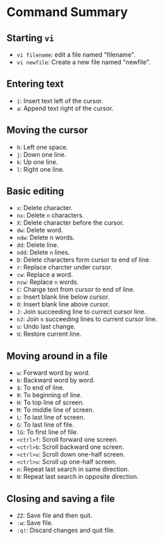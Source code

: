 # Command Summary

## Starting `vi`
* `vi filename`: edit a file named "filename".
* `vi newfile`: Create a new file named "newfile".

## Entering text
* `i`: Insert text left of the cursor.
* `a`: Append text right of the cursor.
 
## Moving the cursor
* `h`: Left one space.
* `j`: Down one line.
* `k`: Up one line.
* `l`: Right one line.

## Basic editing
* `x`: Delete character.
* `nx`: Delete `n` characters.
* `X`: Delete character before the cursor.
* `dw`: Delete word.
* `ndw`: Delete n words.
* `dd`: Delete line.
* `ndd`: Delete `n` lines.
* `D`: Delete characters form cursor to end of line.
* `r`: Replace charcter under cursor.
* `cw`: Replace a word.
* `ncw`: Replace `n` words.
* `C`: Change text from cursor to end of line.
* `o`: Insert blank line below cursor.
* `O`: Insert blank line above cursor.
* `J`: Join succeeding line to currect cursor line.
* `nJ`: Join `n` succeeding lines to current cursor line.
* `u`: Undo last change.
* `U`: Restore current line.

## Moving around in a file
* `w`: Forward word by word.
* `b`: Backward word by word.
* `$`: To end of line.
* `0`: To beginning of line.
* `H`: To top line of screen.
* `M`: To middle line of screen.
* `L`: To last line of screen.
* `G`: To last line of file.
* `lG`: To first line of file.
* `<ctrl>f`: Scroll forward one screen.
* `<ctrl>b`: Scroll backward one screen.
* `<ctrl>u`: Scroll down one-half screen.
* `<ctrl>u`: Scroll up one-half screen.
* `n`: Repeat last search in same direction.
* `N`: Repeat last search in opposite direction.

## Closing and saving a file
* `ZZ`: Save file and then quit.
* `:w`: Save file.
* `:q!`: Discard changes and quit file.
